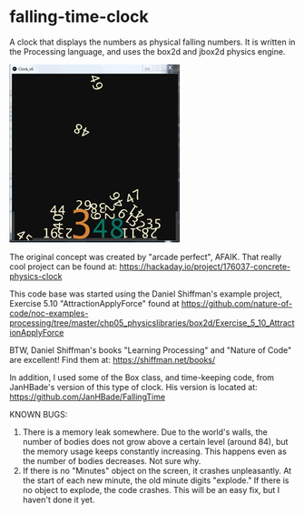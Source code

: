 # falling-time-clock
A clock that displays the numbers as physical falling numbers.
It is written in the Processing language, and uses the box2d and jbox2d physics engine.

![screenshot](https://github.com/delhatch/falling-time-clock/blob/master/fallingclock2.JPG)

The original concept was created by "arcade perfect", AFAIK. That really cool project can be found at: https://hackaday.io/project/176037-concrete-physics-clock
  
This code base was started using the Daniel Shiffman's example project, Exercise 5.10 "AttractionApplyForce" found at https://github.com/nature-of-code/noc-examples-processing/tree/master/chp05_physicslibraries/box2d/Exercise_5_10_AttractionApplyForce

BTW, Daniel Shiffman's books "Learning Processing" and "Nature of Code" are excellent! Find them at: https://shiffman.net/books/

In addition, I used some of the Box class, and time-keeping code, from JanHBade's version of this type of clock. His version is located at: https://github.com/JanHBade/FallingTime

KNOWN BUGS:
1) There is a memory leak somewhere. Due to the world's walls, the number of bodies does not grow above a certain level (around 84), but the memory usage keeps constantly increasing. This happens even as the number of bodies decreases. Not sure why.
2) If there is no "Minutes" object on the screen, it crashes unpleasantly. At the start of each new minute, the old minute digits "explode." If there is no object to explode, the code crashes. This will be an easy fix, but I haven't done it yet.

